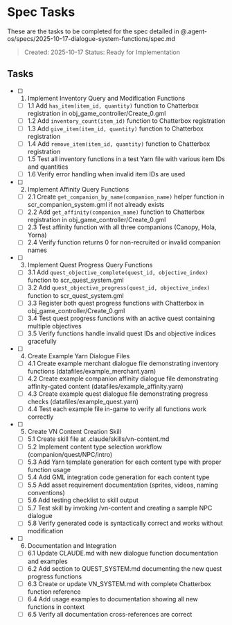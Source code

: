 # Spec Tasks

These are the tasks to be completed for the spec detailed in @.agent-os/specs/2025-10-17-dialogue-system-functions/spec.md

> Created: 2025-10-17
> Status: Ready for Implementation

## Tasks

- [ ] 1. Implement Inventory Query and Modification Functions
  - [ ] 1.1 Add `has_item(item_id, quantity)` function to Chatterbox registration in obj_game_controller/Create_0.gml
  - [ ] 1.2 Add `inventory_count(item_id)` function to Chatterbox registration
  - [ ] 1.3 Add `give_item(item_id, quantity)` function to Chatterbox registration
  - [ ] 1.4 Add `remove_item(item_id, quantity)` function to Chatterbox registration
  - [ ] 1.5 Test all inventory functions in a test Yarn file with various item IDs and quantities
  - [ ] 1.6 Verify error handling when invalid item IDs are used

- [ ] 2. Implement Affinity Query Functions
  - [ ] 2.1 Create `get_companion_by_name(companion_name)` helper function in scr_companion_system.gml if not already exists
  - [ ] 2.2 Add `get_affinity(companion_name)` function to Chatterbox registration in obj_game_controller/Create_0.gml
  - [ ] 2.3 Test affinity function with all three companions (Canopy, Hola, Yorna)
  - [ ] 2.4 Verify function returns 0 for non-recruited or invalid companion names

- [ ] 3. Implement Quest Progress Query Functions
  - [ ] 3.1 Add `quest_objective_complete(quest_id, objective_index)` function to scr_quest_system.gml
  - [ ] 3.2 Add `quest_objective_progress(quest_id, objective_index)` function to scr_quest_system.gml
  - [ ] 3.3 Register both quest progress functions with Chatterbox in obj_game_controller/Create_0.gml
  - [ ] 3.4 Test quest progress functions with an active quest containing multiple objectives
  - [ ] 3.5 Verify functions handle invalid quest IDs and objective indices gracefully

- [ ] 4. Create Example Yarn Dialogue Files
  - [ ] 4.1 Create example merchant dialogue file demonstrating inventory functions (datafiles/example_merchant.yarn)
  - [ ] 4.2 Create example companion affinity dialogue file demonstrating affinity-gated content (datafiles/example_affinity.yarn)
  - [ ] 4.3 Create example quest dialogue file demonstrating progress checks (datafiles/example_quest.yarn)
  - [ ] 4.4 Test each example file in-game to verify all functions work correctly

- [ ] 5. Create VN Content Creation Skill
  - [ ] 5.1 Create skill file at .claude/skills/vn-content.md
  - [ ] 5.2 Implement content type selection workflow (companion/quest/NPC/intro)
  - [ ] 5.3 Add Yarn template generation for each content type with proper function usage
  - [ ] 5.4 Add GML integration code generation for each content type
  - [ ] 5.5 Add asset requirement documentation (sprites, videos, naming conventions)
  - [ ] 5.6 Add testing checklist to skill output
  - [ ] 5.7 Test skill by invoking /vn-content and creating a sample NPC dialogue
  - [ ] 5.8 Verify generated code is syntactically correct and works without modification

- [ ] 6. Documentation and Integration
  - [ ] 6.1 Update CLAUDE.md with new dialogue function documentation and examples
  - [ ] 6.2 Add section to QUEST_SYSTEM.md documenting the new quest progress functions
  - [ ] 6.3 Create or update VN_SYSTEM.md with complete Chatterbox function reference
  - [ ] 6.4 Add usage examples to documentation showing all new functions in context
  - [ ] 6.5 Verify all documentation cross-references are correct
